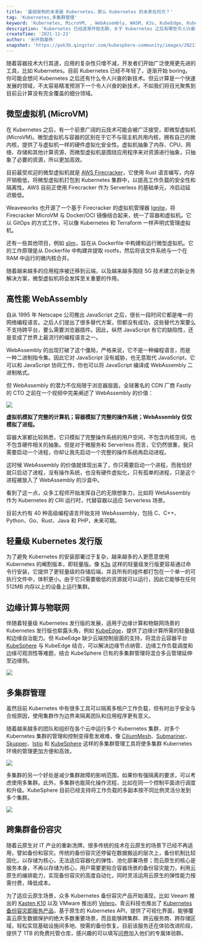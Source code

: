 ```yaml
---
title: '基础架构的未来是 Kubernetes，那么 Kubernetes 的未来在何方？'
tag: 'Kubernetes,多集群管理'
keyword: 'Kubernetes, MicroVM, , WebAssembly, WASM, K3s, KubeEdge, KubeSphere'
description: 'Kubernetes 已经逐渐开始无聊，关于 Kubernetes 之后有哪些令人兴奋的新技术，作者给出了自己的见解。'
createTime: '2021-11-23'
author: '米开朗基杨'
snapshot: 'https://pek3b.qingstor.com/kubesphere-community/images/202111242121018.png'
---
```


随着容器技术大行其道，应用的复杂性只增不减，开发者们开始广泛使用更先进的工具，比如 Kubernetes。目前 Kubernetes 已经不年轻了，逐渐开始 boring，你可能会想问 Kubernetes 之后还有什么令人兴奋的新技术。但云计算是一个快速发展的领域，不太容易精准预测下一个令人兴奋的新技术，不如我们将目光聚焦到目前云计算没有完全覆盖的细分领域。

## 微型虚拟机 (MicroVM)

在 Kubernetes 之后，有一个前景广阔的云技术可能会被广泛接受，即微型虚拟机 (MicroVM)。微型虚拟机与容器的区别在于它不与宿主机共用内核，拥有自己的微内核，提供了与虚拟机一样的硬件虚拟化安全性。虚拟机抽象了内存、CPU、网络、存储和其他计算资源，而微型虚拟机是围绕应用程序来对资源进行抽象，只抽象了必要的资源，所以更加高效。

目前最受欢迎的微型虚拟机就是 [AWS Firecracker](https://github.com/firecracker-microvm/firecracker)，它使用 Rust 语言编写，内存开销极低，将微型虚拟机打包到 Kubernetes 集群中，以提高工作负载的安全性和隔离性。AWS 目前正使用 Firecracker 作为 Serverless 的基础单元，冷启动延迟极低。

Weaveworks 也开源了一个基于 Firecracker 的虚拟机管理器 [Ignite](https://github.com/weaveworks/ignite)，将 Firecracker MicroVM 与 Docker/OCI 镜像结合起来，统一了容器和虚拟机。它以 GitOps 的方式工作，可以像 Kubernetes 和 Terraform 一样声明式管理虚拟机。

还有一些其他项目，例如 [slim](https://github.com/ottomatica/slim/)，旨在从 Dockerfile 中构建和运行微型虚拟机。它的工作原理是从 Dockerfile 中构建并提取 rootfs，然后将该文件系统与一个在 RAM 中运行的微内核合并。

随着越来越多的应用程序被迁移到云端，以及越来越多围绕 5G 技术建立的新业务解决方案，微型虚拟机将会发挥至关重要的作用。

## 高性能 WebAssembly

自从 1995 年 Netscape 公司推出 JavaScript 之后，很长一段时间它都是唯一的网络编程语言。之后人们提出了很多替代方案，但都没有成功，这些替代方案要么不支持跨平台，要么需要浏览器插件。因此，纵然 JavaScript 有它的缺陷性，还是变成了世界上最流行的编程语言之一。

WebAssembly 的出现打破了这个僵局，严格来说，它不是一种编程语言，而是一种二进制指令集。因此它对 JavaScript 没有威胁，也无意取代 JavaScript，它可以和 JavaScript 协同工作，你也可以将 JavaScript 编译成 WebAssembly 二进制格式。

但 WebAssembly 的潜力不仅局限于浏览器层面，全球著名的 CDN 厂商 Fastly 的 CTO 之前在一个视频中完美阐述了 WebAssembly 的价值：

![](https://pek3b.qingstor.com/kubesphere-community/images/202111231140200.webp)

**虚拟机模拟了完整的计算机；容器模拟了完整的操作系统；WebAssembly 仅仅模拟了进程。**

容器大家都比较熟悉，它只模拟了完整操作系统的用户空间，不包含内核空间，也不包含硬件相关的抽象。但是对于微服务和 Serverless 而言，它仍然很重，我只需要启动一个进程，你却让我先启动一个完整的操作系统再启动进程。

这时候 WebAssembly 的价值就体现出来了，你只需要启动一个进程，而我恰好就只启动了进程，没有操作系统，也没有硬件虚拟化，只有孤单的进程，只是这个进程被放入了 WebAssembly 的沙盒中。

看到了这一点，众多工程师开始发挥自己的无限想象力，比如将 WebAssembly 作为 Kubernetes 的 CRI 运行时，代替容器以适应 Serverless 场景。

目前大约有 40 种高级编程语言开始支持 WebAssembly，包括 C、C++、Python、Go、Rust、Java 和 PHP，未来可期。

## 轻量级 Kubernetes 发行版

为了避免 Kubernetes 的安装部署过于复杂，越来越多的人更愿意使用 Kubernetes 的阉割版本，即轻量版。像 [K3s](https://k3s.io/) 这样的轻量级发行版更容易通过命令行安装，它提供了更轻量级的存储后端，并且所有的组件都打包在一个单一的可执行文件中，体积更小。由于它只需要极低的资源就可以运行，因此它能够在任何 512MB 内存以上的设备上运行集群。

## 边缘计算与物联网

伴随着轻量级 Kubernetes 发行版的发展，适用于边缘计算和物联网场景的 Kubernetes 发行版也崭露头角，例如 [KubeEdge](https://kubeedge.io/en/)，提供了边缘计算所需的轻量级和边缘自治能力。但 KubeEdge 缺少云端控制层面的支持，将混合云容器平台 [KubeSphere](https://kubesphere.com.cn/) 与 KubeEdge 结合，可以解决边缘节点纳管、边缘工作负载调度和边缘可观测性等难题，结合 KubeSphere 已有的多集群管理将混合多云管理延伸至边缘侧。

![](https://pek3b.qingstor.com/kubesphere-community/images/202111222046479.png)

## 多集群管理

虽然目前 Kubernetes 中有很多工具可以隔离多租户工作负载，但有时出于安全与合规原因，使用集群作为边界来隔离团队和应用程序更有意义。

随着越来越多的团队和组织在各个云中运行多个 Kubernetes 集群，对多个 Kubernetes 集群的管理和控制变得愈发艰难，像 [CiliumMesh](https://docs.cilium.io/en/v1.9/concepts/clustermesh/)、[Submariner](https://github.com/submariner-io/submariner)、[Skupper](https://github.com/skupperproject)、[Istio](https://istio.io/latest/docs/setup/install/multicluster/) 和 [KubeSphere](https://kubesphere.com.cn/docs/multicluster-management/) 这样的多集群管理工具将使多集群 Kubernetes 环境的管理更加方便和高效。

![](https://pek3b.qingstor.com/kubesphere-community/images/202111222056864.png)

多集群的另一个好处是减少集群故障的影响范围，如果你有强隔离的要求，可以考虑使用多集群。此外，多集群也能简化操作流程，比如在同一个控制平面进行调度和升级。KubeSphere 目前已经支持将工作负载的多副本按不同比例灵活分发到多个集群。

![](https://pek3b.qingstor.com/kubesphere-community/images/202111031147569.png)

## 跨集群备份容灾

随着云原生对 IT  产业的重新洗牌，很多传统的技术在云原生的场景下已经不再适用，譬如备份和容灾。传统的备份容灾还停留在数据搬运的层次上，备份机制比较固化，以存储为核心，无法适应容器化的弹性、池化部署场景；而云原生的核心是服务本身，不再以存储为核心，用户需要更贴合容器场景的备份容灾能力，利用云原生的编排能力，实现备份容灾的高度自动化，同时灵活运用云原生的弹性能力按需付费，降低成本。

为了适应云原生场景，众多 Kubernetes 备份容灾产品开始涌现，比如 Veeam 推出的 [Kasten K10](https://www.veeam.com/cn/kubernetes-native-backup-and-restore.html) 以及 VMware 推出的 [Velero](https://velero.io/)。青云科技也推出了 [Kubernetes 备份容灾即服务产品](https://kubesphere.cloud/self-service/disaster-recovery/)，基于原生的 Kubernetes API，提供了可视化界面，能够覆盖云原生数据保护的绝大多数重要场景，而且能够跨集群、跨云服务商、跨存储区域，轻松实现基础设施间多地、按需的备份恢复。目前该服务还在体验改进阶段，提供了 1TB 的免费托管仓库，感兴趣的可以填写[问卷](https://jinshuju.net/f/W6FoC7)加入他们的专属体验群。